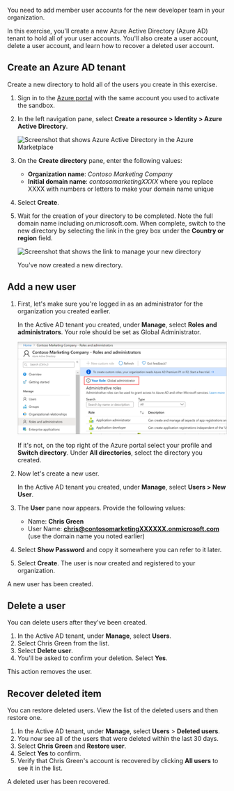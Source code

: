 You need to add member user accounts for the new developer team in your organization.

In this exercise, you'll create a new Azure Active Directory (Azure AD) tenant to hold all of your user accounts. You'll also create a user account, delete a user account, and learn how to recover a deleted user account.

## Create an Azure AD tenant

Create a new directory to hold all of the users you create in this exercise.

1. Sign in to the [Azure portal](<https://portal.azure.com/learn.docs.microsoft.com?azure-portal=true>) with the same account you used to activate the sandbox.

1. In the left navigation pane, select **Create a resource  >  Identity  >  Azure Active Directory**.

   ![Screenshot that shows Azure Active Directory in the Azure Marketplace](../media/3-create-active-directory.png)

1. On the **Create directory** pane, enter the following values:

   - **Organization name**:  _Contoso Marketing Company_
   - **Initial domain name**: _contosomarketingXXXX_ where you replace XXXX with numbers or letters to make your domain name unique

1. Select **Create**.

1. Wait for the creation of your directory to be completed. Note the full domain name including on.microsoft.com. When complete, switch to the new directory by selecting the link in the grey box under the **Country or region** field.  

    ![Screenshot that shows the link to manage your new directory](../media/3-switch-directory.png)

    You've now created a new directory.

## Add a new user

1. First, let's make sure you're logged in as an administrator for the organization you created earlier.

   In the Active AD tenant you created, under **Manage**, select **Roles and administrators**.  Your role should be set as Global Administrator.

      ![Screenshot that shows your role in Azure AD](../media/3-check-role.png)
   
   If it's not, on the top right of the Azure portal select your profile and **Switch directory**. Under **All directories**, select the directory you created. 

1. Now let's create a new user.

   In the Active AD tenant you created, under **Manage**, select **Users   >  New User**.
1. The **User** pane now  appears.   Provide the following values:

    - Name:  **Chris Green**
    - User Name:  **chris@contosomarketingXXXXXX.onmicrosoft.com** (use the domain name you noted earlier)
1. Select **Show Password** and copy it somewhere you can refer to it later.

1. Select **Create**. The user is now created and registered to your organization.

A new user has been created.

## Delete a user

You can delete users after they've been created.

1. In the Active AD tenant, under **Manage**, select **Users**.
1. Select Chris Green from the list.
1. Select **Delete user**.
1. You'll be asked to confirm your deletion. Select **Yes**.

This action removes the user.

## Recover deleted item

You can restore deleted users. View the list of the deleted users and then restore one.

1. In the Active AD tenant, under **Manage**, select **Users** > **Deleted users**.
1. You now see all of the users that were deleted within the last 30 days.
1. Select **Chris Green** and **Restore user**.
1. Select **Yes** to confirm.
1. Verify that Chris Green's account is recovered by clicking **All users** to see it in the list.

A deleted user has been recovered. 